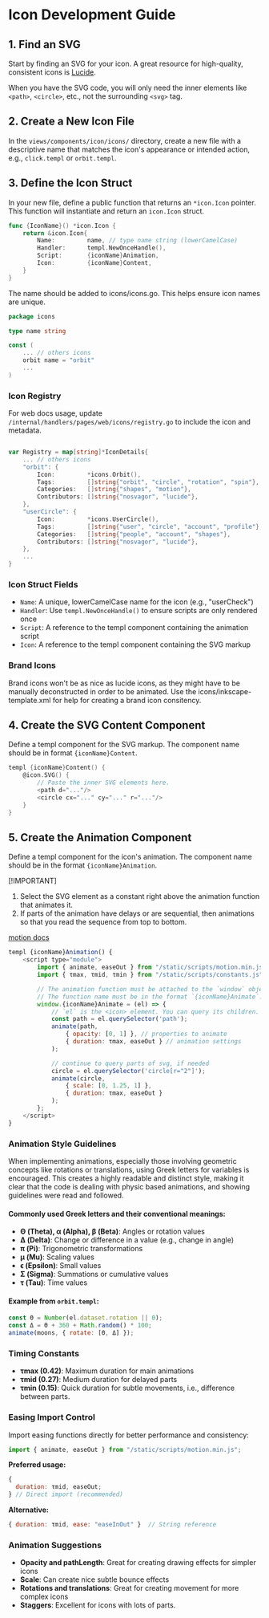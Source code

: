 # Icon Development Guide

## 1. Find an SVG

Start by finding an SVG for your icon. A great resource for high-quality, consistent icons is [Lucide](https://lucide.dev/).

When you have the SVG code, you will only need the inner elements like `<path>`, `<circle>`, etc., not the surrounding `<svg>` tag.

## 2. Create a New Icon File

In the `views/components/icon/icons/` directory, create a new file with a descriptive name that matches the icon's appearance or intended action, e.g., `click.templ` or `orbit.templ`.

## 3. Define the Icon Struct

In your new file, define a public function that returns an `*icon.Icon` pointer. This function will instantiate and return an `icon.Icon` struct.

```go
func {IconName}() *icon.Icon {
    return &icon.Icon{
        Name:         name, // type name string (lowerCamelCase)
        Handler:      templ.NewOnceHandle(),
        Script:       {iconName}Animation,
        Icon:         {iconName}Content,
    }
}

```

The name should be added to icons/icons.go. This helps ensure icon names are unique.

```go
package icons

type name string

const (
    ... // others icons
	orbit name = "orbit"
    ...
)
```

### Icon Registry

For web docs usage, update `/internal/handlers/pages/web/icons/registry.go` to include the icon and metadata.

```go

var Registry = map[string]*IconDetails{
    ... // others icons
    "orbit": {
		Icon:         *icons.Orbit(),
		Tags:         []string{"orbit", "circle", "rotation", "spin"},
		Categories:   []string{"shapes", "motion"},
		Contributors: []string{"nosvagor", "lucide"},
	},
	"userCircle": {
		Icon:         *icons.UserCircle(),
		Tags:         []string{"user", "circle", "account", "profile"},
		Categories:   []string{"people", "account", "shapes"},
		Contributors: []string{"nosvagor", "lucide"},
	},
    ...
}
```

### Icon Struct Fields

- `Name`: A unique, lowerCamelCase name for the icon (e.g., "userCheck")
- `Handler`: Use `templ.NewOnceHandle()` to ensure scripts are only rendered once
- `Script`: A reference to the templ component containing the animation script
- `Icon`: A reference to the templ component containing the SVG markup

### Brand Icons

Brand icons won't be as nice as lucide icons, as they might have to be manually deconstructed in order to be animated.
Use the icons/inkscape-template.xml for help for creating a brand icon consitency.

## 4. Create the SVG Content Component

Define a templ component for the SVG markup. The component name should be in format `{iconName}Content`.

```go
templ {iconName}Content() {
    @icon.SVG() {
        // Paste the inner SVG elements here.
        <path d="..."/>
        <circle cx="..." cy="..." r="..."/>
    }
}
```

## 5. Create the Animation Component

Define a templ component for the icon's animation. The component name should be in the format `{iconName}Animation`.

[!IMPORTANT]

1. Select the SVG element as a constant right above the animation function that animates it.
2. If parts of the animation have delays or are sequential, then animations so that you read the sequence from top to bottom.

[motion docs](https://motion.dev/docs/quick-start)

```javascript
templ {iconName}Animation() {
    <script type="module">
        import { animate, easeOut } from "/static/scripts/motion.min.js";
        import { τmax, τmid, τmin } from "/static/scripts/constants.js";

        // The animation function must be attached to the `window` object.
        // The function name must be in the format `{iconName}Animate`.
        window.{iconName}Animate = (el) => {
            // `el` is the <icon> element. You can query its children.
            const path = el.querySelector('path');
            animate(path,
                { opacity: [0, 1] }, // properties to animate
                { duration: τmax, easeOut } // animation settings
            );

            // continue to query parts of svg, if needed
            circle = el.querySelector('circle[r="2"]');
            animate(circle,
                { scale: [0, 1.25, 1] },
                { duration: τmax, easeOut }
            );
        };
    </script>
}
```

### Animation Style Guidelines

When implementing animations, especially those involving geometric concepts like rotations or translations, using Greek letters for variables is encouraged. This creates a highly readable and distinct style, making it clear that the code is dealing with physic based animations, and showing guidelines were read and followed.

#### Commonly used Greek letters and their conventional meanings:

- **Θ (Theta), α (Alpha), β (Beta)**: Angles or rotation values
- **Δ (Delta)**: Change or difference in a value (e.g., change in angle)
- **π (Pi)**: Trigonometric transformations
- **μ (Mu)**: Scaling values
- **ϵ (Epsilon)**: Small values
- **Σ (Sigma)**: Summations or cumulative values
- **τ (Tau)**: Time values

#### Example from `orbit.templ`:

```javascript
const Θ = Number(el.dataset.rotation || 0);
const Δ = Θ + 360 + Math.random() * 100;
animate(moons, { rotate: [Θ, Δ] });
```

### Timing Constants

- **τmax (0.42)**: Maximum duration for main animations
- **τmid (0.27)**: Medium duration for delayed parts
- **τmin (0.15)**: Quick duration for subtle movements, i.e., difference between parts.

### Easing Import Control

Import easing functions directly for better performance and consistency:

```javascript
import { animate, easeOut } from "/static/scripts/motion.min.js";
```

**Preferred usage:**

```javascript
{
  duration: τmid, easeOut;
} // Direct import (recommended)
```

**Alternative:**

```javascript
{ duration: τmid, ease: "easeInOut" }  // String reference
```

### Animation Suggestions

- **Opacity and pathLength**: Great for creating drawing effects for simpler icons
- **Scale**: Can create nice subtle bounce effects
- **Rotations and translations**: Great for creating movement for more complex icons
- **Staggers**: Excellent for icons with lots of parts.

